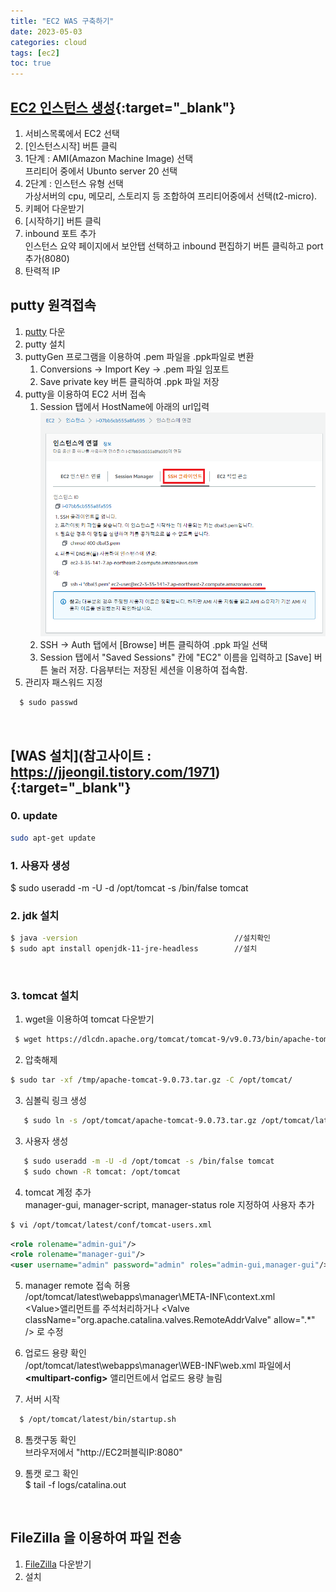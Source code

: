 ```yaml
---
title: "EC2 WAS 구축하기"
date: 2023-05-03
categories: cloud  
tags: [ec2]
toc: true
---
```


## [EC2 인스턴스 생성](https://docs.aws.amazon.com/ko_kr/index.html){:target="_blank"} 

1. 서비스목록에서 EC2 선택
1. [인스턴스시작] 버튼 클릭
1. 1단계 : AMI(Amazon Machine Image) 선택  
   프리티어 중에서 Ubunto server 20 선택
1. 2단계 : 인스턴스 유형 선택  
   가상서버의 cpu, 메모리, 스토리지 등 조합하여 프리티어중에서 선택(t2-micro). 
1. 키페어 다운받기
1. [시작하기] 버튼 클릭   
1. inbound 포트 추가  
   인스턴스 요약 페이지에서 보안탭 선택하고 inbound 편집하기 버튼 클릭하고 port 추가(8080)
1. 탄력적 IP


## putty 원격접속
1. [putty](https://www.putty.org/) 다운
2. putty 설치 
3. puttyGen 프로그램을 이용하여 .pem 파일을 .ppk파일로 변환  
   1. Conversions -> Import Key -> .pem 파일 임포트 
   2. Save private key 버튼 클릭하여  .ppk 파일 저장
4. putty을 이용하여 EC2 서버 접속  
   1. Session 탭에서 HostName에 아래의 url입력
![](/img/ec2.PNG)
   2. SSH -> Auth 탭에서 [Browse] 버튼 클릭하여 .ppk 파일 선택 
   3. Session 탭에서 "Saved Sessions" 칸에 "EC2" 이름을 입력하고 [Save] 버튼 눌러 저장. 다음부터는 저장된 세션을 이용하여 접속함.
5. 관리자 패스워드 지정  
````bash
  $ sudo passwd  
````
<br/>

## [WAS 설치](참고사이트 : https://jjeongil.tistory.com/1971){:target="_blank"}
### 0. update
````bash
sudo apt-get update
```` 
### 1. 사용자 생성
   $ sudo useradd -m -U -d /opt/tomcat -s /bin/false tomcat

### 2. jdk 설치  
````bash
$ java -version                                   //설치확인
$ sudo apt install openjdk-11-jre-headless        //설치
````
<br/> 

### 3. tomcat 설치
1. wget을 이용하여 tomcat 다운받기  
````bash
 $ wget https://dlcdn.apache.org/tomcat/tomcat-9/v9.0.73/bin/apache-tomcat-9.0.73.tar 
````

2. 압축해제  
```bash
$ sudo tar -xf /tmp/apache-tomcat-9.0.73.tar.gz -C /opt/tomcat/
```
3. 심볼릭 링크 생성
```bash
   $ sudo ln -s /opt/tomcat/apache-tomcat-9.0.73.tar.gz /opt/tomcat/latest
```

3. 사용자 생성
```bash
   $ sudo useradd -m -U -d /opt/tomcat -s /bin/false tomcat
   $ sudo chown -R tomcat: /opt/tomcat
```

4. tomcat 계정 추가  
manager-gui, manager-script, manager-status role 지정하여 사용자 추가
```bash
$ vi /opt/tomcat/latest/conf/tomcat-users.xml  
```
```xml
<role rolename="admin-gui"/>
<role rolename="manager-gui"/>
<user username="admin" password="admin" roles="admin-gui,manager-gui"/>
```

5. manager remote 접속 허용  
  /opt/tomcat/latest\webapps\manager\META-INF\context.xml  
  &lt;Value&gt;앨리먼트를 주석처리하거나   &lt;Valve className="org.apache.catalina.valves.RemoteAddrValve"
         allow=".*" /&gt; 로 수정         

6. 업로드 용량 확인  
 /opt/tomcat/latest\webapps\manager\WEB-INF\web.xml 파일에서 **&lt;multipart-config&gt;** 앨리먼트에서 업로드 용량 늘림

7. 서버 시작  
```bash
  $ /opt/tomcat/latest/bin/startup.sh
```

8. 톰캣구동 확인  
  브라우저에서 "http://EC2퍼블릭IP:8080"  

9. 톰캣 로그 확인  
  $ tail -f logs/catalina.out
<br/>

## FileZilla 을 이용하여 파일 전송
1. [FileZilla](https://filezilla-project.org/download.php?type=client)  다운받기
2. 설치


